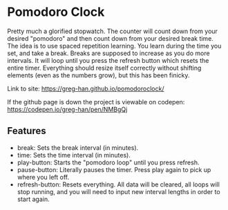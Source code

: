 # Pomodoro Clock

Pretty much a glorified stopwatch. The counter will count down from your desired "pomodoro" and then count down from your desired break time. The idea is to use spaced repetition learning. You learn during the time you set, and take a break. Breaks are supposed to increase as you do more intervals.
It will loop until you press the refresh button which resets the entire timer.
Everything should resize itself correctly without shifting elements (even as the numbers grow), but this has been finicky.

Link to site: https://greg-han.github.io/pomodoroclock/

If the github page is down the project is viewable on codepen:
https://codepen.io/greg-han/pen/NMBgQj

## Features

* break: Sets the break interval (in minutes).
* time: Sets the time interval (in minutes).
* play-button: Starts the "pomodoro loop" until you press refresh.
* pause-button: Literally pauses the timer. Press play again to pick up where you left off.
* refresh-button: Resets everything. All data will be cleared, all loops will stop running, and you will need to input new interval lengths in order to start again.
